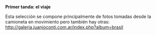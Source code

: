 <html><body><strong>Primer tanda: el viaje</strong>



Esta selección se compone principalmente de fotos tomadas desde la camioneta en movimiento pero también hay otras: <a title="Fotos desde Brasil" href="http://galeria.juanjoconti.com.ar/index.php?album=brasil" target="_self">http://galeria.juanjoconti.com.ar/index.php?album=brasil</a></body></html>